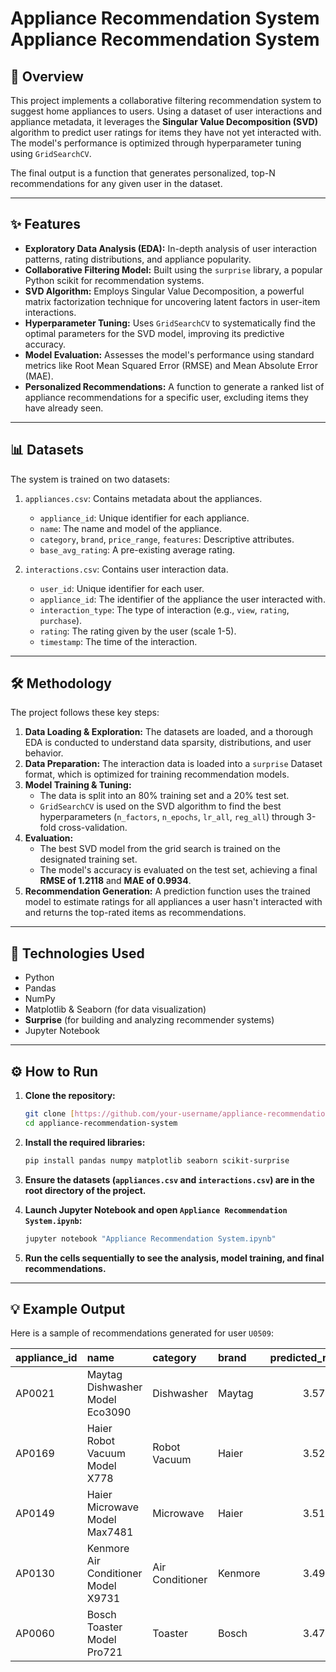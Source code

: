 # Appliance Recommendation System  Appliance Recommendation System

## 📝 Overview

This project implements a collaborative filtering recommendation system to suggest home appliances to users. Using a dataset of user interactions and appliance metadata, it leverages the **Singular Value Decomposition (SVD)** algorithm to predict user ratings for items they have not yet interacted with. The model's performance is optimized through hyperparameter tuning using `GridSearchCV`.

The final output is a function that generates personalized, top-N recommendations for any given user in the dataset.

---

## ✨ Features

-   **Exploratory Data Analysis (EDA):** In-depth analysis of user interaction patterns, rating distributions, and appliance popularity.
-   **Collaborative Filtering Model:** Built using the `surprise` library, a popular Python scikit for recommendation systems.
-   **SVD Algorithm:** Employs Singular Value Decomposition, a powerful matrix factorization technique for uncovering latent factors in user-item interactions.
-   **Hyperparameter Tuning:** Uses `GridSearchCV` to systematically find the optimal parameters for the SVD model, improving its predictive accuracy.
-   **Model Evaluation:** Assesses the model's performance using standard metrics like Root Mean Squared Error (RMSE) and Mean Absolute Error (MAE).
-   **Personalized Recommendations:** A function to generate a ranked list of appliance recommendations for a specific user, excluding items they have already seen.

---

## 📊 Datasets

The system is trained on two datasets:

1.  `appliances.csv`: Contains metadata about the appliances.
    * `appliance_id`: Unique identifier for each appliance.
    * `name`: The name and model of the appliance.
    * `category`, `brand`, `price_range`, `features`: Descriptive attributes.
    * `base_avg_rating`: A pre-existing average rating.

2.  `interactions.csv`: Contains user interaction data.
    * `user_id`: Unique identifier for each user.
    * `appliance_id`: The identifier of the appliance the user interacted with.
    * `interaction_type`: The type of interaction (e.g., `view`, `rating`, `purchase`).
    * `rating`: The rating given by the user (scale 1-5).
    * `timestamp`: The time of the interaction.

---

## 🛠️ Methodology

The project follows these key steps:

1.  **Data Loading & Exploration:** The datasets are loaded, and a thorough EDA is conducted to understand data sparsity, distributions, and user behavior.
2.  **Data Preparation:** The interaction data is loaded into a `surprise` Dataset format, which is optimized for training recommendation models.
3.  **Model Training & Tuning:**
    * The data is split into an 80% training set and a 20% test set.
    * `GridSearchCV` is used on the SVD algorithm to find the best hyperparameters (`n_factors`, `n_epochs`, `lr_all`, `reg_all`) through 3-fold cross-validation.
4.  **Evaluation:**
    * The best SVD model from the grid search is trained on the designated training set.
    * The model's accuracy is evaluated on the test set, achieving a final **RMSE of 1.2118** and **MAE of 0.9934**.
5.  **Recommendation Generation:** A prediction function uses the trained model to estimate ratings for all appliances a user hasn't interacted with and returns the top-rated items as recommendations.

---

## 🚀 Technologies Used

-   Python
-   Pandas
-   NumPy
-   Matplotlib & Seaborn (for data visualization)
-   **Surprise** (for building and analyzing recommender systems)
-   Jupyter Notebook

---

## ⚙️ How to Run

1.  **Clone the repository:**
    ```bash
    git clone [https://github.com/your-username/appliance-recommendation-system.git](https://github.com/your-username/appliance-recommendation-system.git)
    cd appliance-recommendation-system
    ```

2.  **Install the required libraries:**
    ```bash
    pip install pandas numpy matplotlib seaborn scikit-surprise
    ```

3.  **Ensure the datasets (`appliances.csv` and `interactions.csv`) are in the root directory of the project.**

4.  **Launch Jupyter Notebook and open `Appliance Recommendation System.ipynb`:**
    ```bash
    jupyter notebook "Appliance Recommendation System.ipynb"
    ```

5.  **Run the cells sequentially to see the analysis, model training, and final recommendations.**

---

## 💡 Example Output

Here is a sample of recommendations generated for user `U0509`:

| appliance_id | name                                | category          | brand   |   predicted_rating |
| :----------- | :---------------------------------- | :---------------- | :------ | -----------------: |
| AP0021       | Maytag Dishwasher Model Eco3090     | Dishwasher        | Maytag  |           3.574219 |
| AP0169       | Haier Robot Vacuum Model X778       | Robot Vacuum      | Haier   |           3.527358 |
| AP0149       | Haier Microwave Model Max7481       | Microwave         | Haier   |           3.519006 |
| AP0130       | Kenmore Air Conditioner Model X9731 | Air Conditioner   | Kenmore |           3.499149 |
| AP0060       | Bosch Toaster Model Pro721          | Toaster           | Bosch   |           3.478604 |
